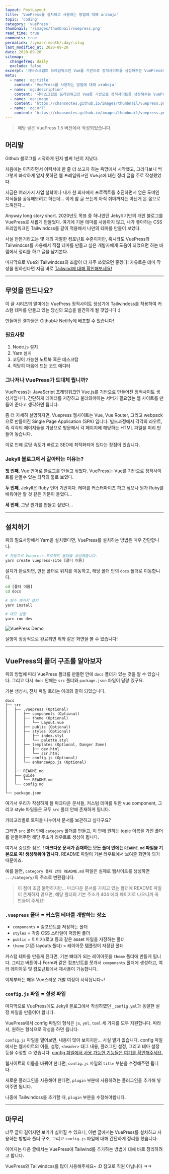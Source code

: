 ```yaml
---
layout: PostLayout
title: 'VuePress를 설치하고 사용하는 방법에 대해 araboja'
topic: 'coding'
category: 'vuePress'
thumbnail: '/images/thumbnail/vuepress.png'
read_time: true
comments: true
permalink: /:year/:month/:day/:slug
last_modified_at: 2020-09-20
date: 2020-09-20
sitemap:
  changefreq: daily
  exclude: false
excerpt: '자바스크립트 프레임워크인 Vue를 기반으로 정적사이트를 생성해주는 VuePress에 CSS 프레임워크인 Tailwindcss를 적용하여 Github blog를 제작하는 방법에 대해 정리하는 글입니다.'
meta:
  - name: 'og:title'
    content: 'VuePress를 사용하는 방법에 대해 araboja'
  - name: 'og:description'
    content: '자바스크립트 프레임워크인 Vue를 기반으로 정적사이트를 생성해주는 VuePress에 CSS 프레임워크인 Tailwindcss를 적용하여 Github blog를 제작하는 방법에 대해 정리하는 글입니다.'
  - name: 'og:image'
    content: 'https://chansnotes.github.io/images/thumbnail/vuepress.png'
  - name: 'og:url'
    content: 'https://chansnotes.github.io/images/thumbnail/vuepress.png'
---
```


> 해당 글은 VuePress 1.5 버전에서 작성되었습니다.

## 머리말

Github 블로그를 시작하게 된지 벌써 1년이 지났다.

처음에는 이직하면서 이력서에 한 줄 더 쓰고자 하는 욕망에서 시작했고, 그러다보니 썩 그렇게 빠삭하게 알지 못하던 웹 프레임워크인 Vue.js에 대한 정리 글을 주로 작성했었다.

지금은 여러가지 사업 철학이나 내가 현 회사에서 프로젝트를 추진하면서 얻은 도메인 지식들을 공유해보려고 하는데... 이게 참 글 쓰는게 아직 취미까지는 아닌게 온 몸으로 느껴진다...

Anyway long story short.
2020년도 목표 중 하나였던 Jekyll 기반의 개인 블로그를 VuePress로 새롭게 만들었다. 여기에 기본 테마를 사용하지 않고, 내가 좋아하는 CSS 프레임워크인 Tailwindcss를 같이 적용해서 나만의 테마를 만들어 보았다.

사실 만든거라고는 몇 개의 자잘한 컴포넌트 수준이지만, 혹시라도 VuePress와 Tailwindcss를 사용해서 직접 테마를 만들고 싶은 개발자에게 도움이 되었으면 하는 바램에서 정리를 하고 글을 남겨본다.

마지막으로 Vue와 Tailwindcss의 조합이 더 자주 쓰였으면 좋겠다! 자유로운 테마 작성을 원하신다면 지금 바로 [Tailwind에 대해 확인해보세요!](https://tailwindcss.com/)

---

## 무엇을 만드나요?

이 글 시리즈의 말미에는 VuePress 정적사이트 생성기에 Tailwindcss를 적용하여 커스텀 테마를 만들고 있는 당신의 모습을 발견하게 될 것입니다 :)

만들어진 결과물은 Github나 Netlify에 배포할 수 있습니다!

### 필요사항

1. Node.js 설치
2. Yarn 설치
3. 코딩이 가능한 노트북 혹은 데스크탑
4. 적당히 마음에 드는 코드 에디터

### 그나저나 VuePress가 도대체 뭡니까?

VuePresss는 JavaScript 프레임워크인 Vue.js를 기반으로 만들어진 정적사이트 생성기입니다.
간단하게 데이터를 저장하고 불러와야하는 서버가 필요없는 웹 사이트를 만들어 준다고 생각하면 됩니다.

좀 더 자세히 설명하자면, Vuepress 웹사이트는 Vue, Vue Router, 그리고 webpack으로 만들어진 Single Page Application (SPA) 입니다.
빌드과정에서 각각의 라우트, 즉 각각의 페이지들을 가상으로 방문해서 각 페이지에 해당하는 HTML 파일을 미리 만들어 놓습니다.

이로 인해 로딩 속도가 빠르고 SEO에 최적화되어 있다는 장점이 있습니다.

### Jekyll 블로그에서 갈아타는 이유는?

**첫 번째**, Vue 언어로 블로그를 만들고 싶었다. VuePress는 Vue를 기반으로 정적사이트를 만들수 있는 최적의 툴로 보였다.

**두 번째**, Jekyll은 Ruby 언어 기반이다. 테마를 커스터마이즈 하고 싶으나 뭔가 Ruby를 배워야만 할 것 같은 기분이 들었다...

**세 번째**, 그냥 뭔가를 만들고 싶었다...

---

## 설치하기

위의 필요사항에서 Yarn을 설치했다면, VuePress를 설치하는 방법은 매우 간단합니다.

```bash
# 자동으로 Vuepress 프로젝트 폴더를 생성해줍니다.
yarn create vuepress-site [폴더 이름]
```

설치가 완료되면, 만든 폴더로 위치를 이동하고, 해당 폴더 안의 `docs` 폴더로 이동합니다.

```bash
cd [폴더 이름]
cd docs

# 필수 패키지 설치
yarn install

# 데모 실행
yarn run dev
```

![VuePress Demo](https://chansnotes.github.io/images/vuepress/demo.png)

실행이 정상적으로 완료되면 위와 같은 화면을 볼 수 있습니다!

---

## VuePress의 폴더 구조를 알아보자

위의 방법에 따라 VuePress 폴더를 만들면 안에 `docs` 폴더가 있는 것을 알 수 있습니다.
그리고 다시 `docs` 안에는 `src` 폴더와 `package.json` 파일이 달랑 있구요.

기본 생성시, 전체 파일 트리는 아래와 같이 되있습니다.

```
docs
├── src
│   ├── .vuepress (Optional)
│   │   ├── components (Optional)
│   │   ├── theme (Optional)
│   │   │   └── Layout.vue
│   │   ├── public (Optional)
│   │   ├── styles (Optional)
│   │   │   ├── index.styl
│   │   │   └── palette.styl
│   │   ├── templates (Optional, Danger Zone)
│   │   │   ├── dev.html
│   │   │   └── ssr.html
│   │   ├── config.js (Optional)
│   │   └── enhanceApp.js (Optional)
│   │
│   ├── README.md
│   ├── guide
│   │   └── README.md
│   └── config.md
│
└── package.json
```

여기서 우리가 작성하게 될 마크다운 문서들, 커스텀 테마를 위한 vue component, 그리고 style 파일들은 모두 `src` 폴더 안에 존재하게 됩니다.

카테고리별로 토픽을 나누어서 문서를 보관하고 싶다구요?

그러면 `src` 폴더 안에 `category` 폴더를 만들고, 이 안에 원하는 topic 이름을 가진 폴더를 만들어주면 해당 주소가 라우트로 생성이 됩니다.

여기서 중요한 점은..! **마크다운 문서가 존재하는 모든 폴더 안에는 `README.md` 파일을 기본으로 꼭! 생성해줘야 합니다.**
README 파일이 기본 라우트에서 보여줄 화면이 되기 때문이죠.

예를 들면, `category 폴더 안의 README.md` 파일은 실제로 웹사이트를 생성하면 `.../category/`의 주소로 변환됩니다.

> 이 점이 조금 불편하지만... 마크다운 문서를 가지고 있는 폴더에 README 파일이 존재하지 않으면, 해당 폴더의 기본 주소가 404 에러 페이지로 나오니까 꼭 만들어 주세요!

### `.vuepress` 폴더 = 커스텀 테마를 개발하는 장소

- `components` = 컴포넌트를 저장하는 폴더
- `styles` = 각종 CSS 스타일이 저장된 폴더
- `public` = 이미지/로고 등과 같은 asset 파일을 저장하는 폴더
- `theme` (기존 layouts 폴더) = 레이아웃 템플릿이 저장된 폴더

커스텀 테마를 만들게 된다면, 기본 뼈대가 되는 레이아웃을 `theme` 폴더에 만들게 됩니다.
그리고 버튼이나 Form과 같은 컴포넌트를 쪼개서 `components` 폴더에 생성하고, 여러 레이아웃 및 컴포넌트에서 재사용이 가능합니다.

이제부터는 매우 Vue스러운 개발 여정이 시작됩니다~!

### `config.js` 파일 = 설정 파일

마지막으로 VuePress에도 Jekyll 블로그에서 작성하였던 `_config.yml`과 동일한 설정 파일을 만들어야 합니다.

VuePress에서 config 파일의 형식은 `js`, `yml`, `toml` 세 가지를 모두 지원합니다. 따라서, 원하는 형식으로 작성을 하면 됩니다.

`config.js` 파일을 열어보면, 내용이 많아 보이지만... 사실 별거 없습니다.
config 파일에서는 웹사이트의 이름, 설명, `<header>` 태그 내용, 플러그인 설정, 그리고 테마 설정 등을 수정할 수 있습니다. [config 파일에서 사용 가능한 기능들은 여기를 확인해주세요.](https://vuepress.vuejs.org/config/#basic-config)

웹사이트의 이름을 바꿔야 한다면, `config.js` 파일의 `title` 부분을 수정해주면 됩니다.

새로운 플러그인을 사용해야 한다면, `plugin` 부분에 사용하려는 플러그인을 추가해 넣어주면 됩니다.

나중에 Tailwindcss를 추가할 때, `plugin` 부분을 수정해야합니다.

---

## 마무리

너무 글이 길어지면 보기가 싫어질 수 있으니, 이번 글에서는 VuePress를 설치하고 사용하는 방법과 폴더 구조, 그리고 `config.js` 파일에 대해 간단하게 정리를 했습니다.

이어지는 다음 글에서는 VuePress에 Tailwind를 추가하는 방법에 대해 바로 정리하려고 합니다.

VuePress와 Tailwindcss를 많이 사용해주세요~ :D 참고로 직원 아닙니다 ㅋㅋ
